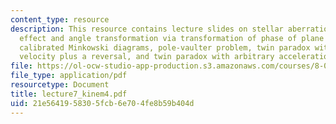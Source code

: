 ```yaml
---
content_type: resource
description: This resource contains lecture slides on stellar aberration, Doppler
  effect and angle transformation via transformation of phase of plane waves, fully
  calibrated Minkowski diagrams, pole-vaulter problem, twin paradox with constant
  velocity plus a reversal, and twin paradox with arbitrary acceleration.
file: https://ol-ocw-studio-app-production.s3.amazonaws.com/courses/8-033-relativity-fall-2006/21e5641958305fcb6e704fe8b59b404d_lecture7_kinem4.pdf
file_type: application/pdf
resourcetype: Document
title: lecture7_kinem4.pdf
uid: 21e56419-5830-5fcb-6e70-4fe8b59b404d
---
```

